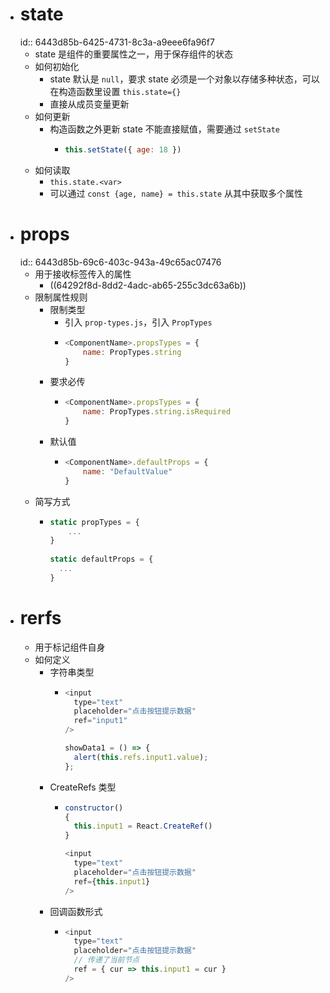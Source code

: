 - # state
  id:: 6443d85b-6425-4731-8c3a-a9eee6fa96f7
	- state 是组件的重要属性之一，用于保存组件的状态
	- 如何初始化
		- state 默认是 `null`，要求 state 必须是一个对象以存储多种状态，可以在构造函数里设置 `this.state={}`
		- 直接从成员变量更新
	- 如何更新
		- 构造函数之外更新 state 不能直接赋值，需要通过 `setState`
			- ``` js
			  this.setState({ age: 18 })
			  ```
	- 如何读取
		- `this.state.<var>`
		- 可以通过 `const {age, name} = this.state` 从其中获取多个属性
- # props
  id:: 6443d85b-69c6-403c-943a-49c65ac07476
	- 用于接收标签传入的属性
		- ((64292f8d-8dd2-4adc-ab65-255c3dc63a6b))
	- 限制属性规则
		- 限制类型
			- 引入 `prop-types.js`，引入 `PropTypes`
			- ``` js
			  <ComponentName>.propsTypes = {
			      name: PropTypes.string
			  }
			  ```
		- 要求必传
			- ``` js
			  <ComponentName>.propsTypes = {
			      name: PropTypes.string.isRequired
			  }
			  ```
		- 默认值
			- ``` js
			  <ComponentName>.defaultProps = {
			      name: "DefaultValue"
			  }
			  ```
	- 简写方式
		- ``` js
		  static propTypes = {
		      ...
		  }
		    
		  static defaultProps = {
		    ...
		  }
		  ```
- # rerfs
	- 用于标记组件自身
	- 如何定义
		- 字符串类型
			- ``` js
			  <input
			    type="text"
			    placeholder="点击按钮提示数据"
			    ref="input1"
			  />
			  
			  showData1 = () => {
			    alert(this.refs.input1.value);
			  };
			  ```
		- CreateRefs 类型
			- ``` js
			  constructor()
			  {
			    this.input1 = React.CreateRef()
			  }
			  
			  <input
			    type="text"
			    placeholder="点击按钮提示数据"
			    ref={this.input1}
			  />
			  ```
		- 回调函数形式
			- ``` js
			  <input
			    type="text"
			    placeholder="点击按钮提示数据"
			    // 传递了当前节点
			    ref = { cur => this.input1 = cur }
			  />
			  ```